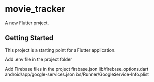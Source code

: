 # movie_tracker

A new Flutter project.

## Getting Started

This project is a starting point for a Flutter application.

Add .env file in the project folder

Add Firebase files in the project
firebase.json
lib/firebase_options.dart
android/app/google-services.json
ios/Runner/GoogleService-Info.plist